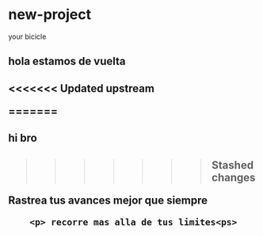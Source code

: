 # new-project
<html>
   <head>
     your bicicle
  </head>
  <h2> hola estamos de vuelta<h2>
<<<<<<< Updated upstream
        
=======
        <h2> hi bro<h2>

>>>>>>> Stashed changes
      
  <body>
  	<p> Rastrea tus avances mejor que siempre<p>

  		<p> recorre mas alla de tus limites<ps>
  </body>
      
</html>
